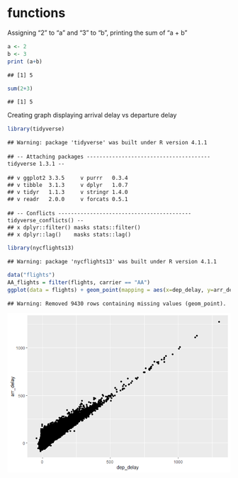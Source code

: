 functions
================

Assigning “2” to “a” and “3” to “b”, printing the sum of “a + b”

``` r
a <- 2
b <- 3
print (a+b)
```

    ## [1] 5

``` r
sum(2+3)
```

    ## [1] 5

Creating graph displaying arrival delay vs departure delay

``` r
library(tidyverse)
```

    ## Warning: package 'tidyverse' was built under R version 4.1.1

    ## -- Attaching packages --------------------------------------- tidyverse 1.3.1 --

    ## v ggplot2 3.3.5     v purrr   0.3.4
    ## v tibble  3.1.3     v dplyr   1.0.7
    ## v tidyr   1.1.3     v stringr 1.4.0
    ## v readr   2.0.0     v forcats 0.5.1

    ## -- Conflicts ------------------------------------------ tidyverse_conflicts() --
    ## x dplyr::filter() masks stats::filter()
    ## x dplyr::lag()    masks stats::lag()

``` r
library(nycflights13)
```

    ## Warning: package 'nycflights13' was built under R version 4.1.1

``` r
data("flights")
AA_flights = filter(flights, carrier == "AA")
ggplot(data = flights) + geom_point(mapping = aes(x=dep_delay, y=arr_delay))
```

    ## Warning: Removed 9430 rows containing missing values (geom_point).

![](HW_4_files/figure-gfm/unnamed-chunk-2-1.png)<!-- -->
